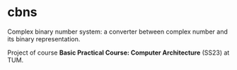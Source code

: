 # cbns

Complex binary number system: a converter between complex number and its binary representation.

Project of course **Basic Practical Course: Computer Architecture** (SS23) at TUM.
